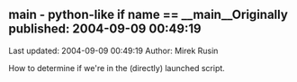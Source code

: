 ## main - python-like if __name__ == __main__Originally published: 2004-09-09 00:49:19 
Last updated: 2004-09-09 00:49:19 
Author: Mirek Rusin 
 
How to determine if we're in the (directly) launched script.